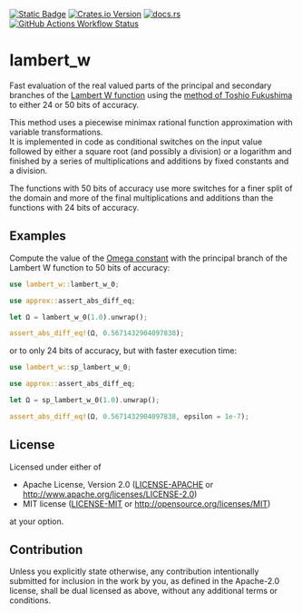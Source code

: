 [![Static Badge](https://img.shields.io/badge/github-JSorngard%2Flambert__w-8da0cb?logo=github)](https://github.com/JSorngard/lambert_w)
[![Crates.io Version](https://img.shields.io/crates/v/lambert_w?logo=crates.io)](https://crates.io/crates/lambert_w)
[![docs.rs](https://img.shields.io/docsrs/lambert_w?logo=docs.rs)](https://docs.rs/lambert_w/latest/lambert_w/)
[![GitHub Actions Workflow Status](https://img.shields.io/github/actions/workflow/status/JSorngard/lambert_w/rust.yml?logo=github&label=CI)](https://github.com/JSorngard/lambert_w/actions/workflows/rust.yml)

# lambert_w

Fast evaluation of the real valued parts of the principal and secondary branches of the [Lambert W function](https://en.wikipedia.org/wiki/Lambert_W_function) using the [method of Toshio Fukushima](https://www.researchgate.net/publication/346309410_Precise_and_fast_computation_of_Lambert_W_function_by_piecewise_minimax_rational_function_approximation_with_variable_transformation) to either 24 or 50 bits of accuracy.

This method uses a piecewise minimax rational function approximation with variable transformations.  
It is implemented in code as conditional switches on the input value followed by either a square root (and possibly a division) or a logarithm and finished by a series of multiplications and additions by fixed constants and a division. 

The functions with 50 bits of accuracy use more switches for a finer split of the domain and more of the final multiplications and additions than the functions with 24 bits of accuracy.

## Examples

Compute the value of the [Omega constant](https://en.wikipedia.org/wiki/Omega_constant) with the principal branch of the Lambert W function to 50 bits of accuracy:
```rust
use lambert_w::lambert_w_0;

use approx::assert_abs_diff_eq;

let Ω = lambert_w_0(1.0).unwrap();

assert_abs_diff_eq!(Ω, 0.5671432904097838);
```

or to only 24 bits of accuracy, but with faster execution time:
```rust
use lambert_w::sp_lambert_w_0;

use approx::assert_abs_diff_eq;

let Ω = sp_lambert_w_0(1.0).unwrap();

assert_abs_diff_eq!(Ω, 0.5671432904097838, epsilon = 1e-7);
```

## License

Licensed under either of

 * Apache License, Version 2.0
   ([LICENSE-APACHE](LICENSE-APACHE) or http://www.apache.org/licenses/LICENSE-2.0)
 * MIT license
   ([LICENSE-MIT](LICENSE-MIT) or http://opensource.org/licenses/MIT)

at your option.

## Contribution

Unless you explicitly state otherwise, any contribution intentionally submitted
for inclusion in the work by you, as defined in the Apache-2.0 license, shall be
dual licensed as above, without any additional terms or conditions.
